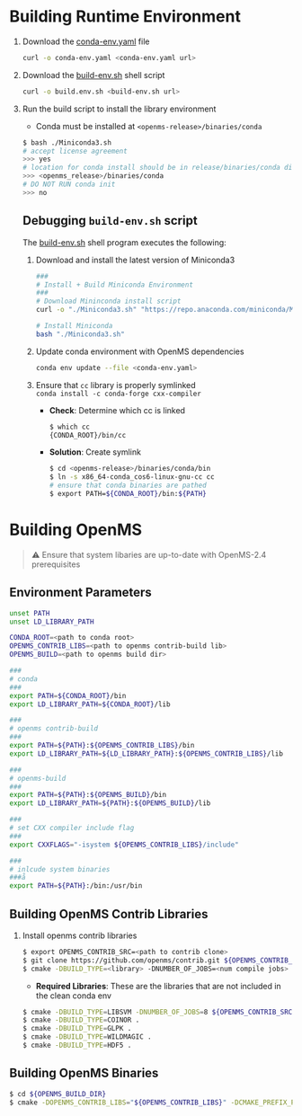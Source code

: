 # Building Runtime Environment
1. Download the [conda-env.yaml](./conda-env.yaml) file
    ```bash
    curl -o conda-env.yaml <conda-env.yaml url>
    ```

2. Download the [build-env.sh](./build-env.sh) shell script
    ```bash
    curl -o build.env.sh <build-env.sh url>
    ```

3. Run the build script to install the library environment
    - Conda must be installed at `<openms-release>/binaries/conda`
    ```bash
    $ bash ./Miniconda3.sh            
    # accept license agreement
    >>> yes
    # location for conda install should be in release/binaries/conda dir
    >>> <openms_release>/binaries/conda
    # DO NOT RUN conda init
    >>> no
    ```

    ## Debugging `build-env.sh` script
    The [build-env.sh]() shell program executes the following:
    1. Download and install the latest version of Miniconda3
        ```bash
        ###
        # Install + Build Miniconda Environment
        ###
        # Download Mininconda install script
        curl -o "./Miniconda3.sh" "https://repo.anaconda.com/miniconda/Miniconda3-latest-Linux-x86_64.sh"

        # Install Miniconda
        bash "./Miniconda3.sh"
        ```

    2. Update conda environment with OpenMS dependencies
        ```bash
        conda env update --file <conda-env.yaml>
        ```

    3. Ensure that `cc` library is properly symlinked <br>
        `conda install -c conda-forge cxx-compiler`
        - **Check**: Determine which cc is linked
          ```bash
          $ which cc
          {CONDA_ROOT}/bin/cc
          ```
        - **Solution**: Create symlink
          ```bash
          $ cd <openms-release>/binaries/conda/bin
          $ ln -s x86_64-conda_cos6-linux-gnu-cc cc
          # ensure that conda binaries are pathed
          $ export PATH=${CONDA_ROOT}/bin:${PATH}
          ```          

# Building OpenMS
> :warning: Ensure that system libaries are up-to-date with OpenMS-2.4 prerequisites
## Environment Parameters
```bash
unset PATH
unset LD_LIBRARY_PATH

CONDA_ROOT=<path to conda root>
OPENMS_CONTRIB_LIBS=<path to openms contrib-build lib>
OPENMS_BUILD=<path to openms build dir>

###
# conda
###
export PATH=${CONDA_ROOT}/bin
export LD_LIBRARY_PATH=${CONDA_ROOT}/lib

###
# openms contrib-build
###
export PATH=${PATH}:${OPENMS_CONTRIB_LIBS}/bin
export LD_LIBRARY_PATH=${LD_LIBRARY_PATH}:${OPENMS_CONTRIB_LIBS}/lib

###
# openms-build
###
export PATH=${PATH}:${OPENMS_BUILD}/bin
export LD_LIBRARY_PATH=${PATH}:${OPENMS_BUILD}/lib

###
# set CXX compiler include flag
###
export CXXFLAGS="-isystem ${OPENMS_CONTRIB_LIBS}/include"

###
# inlcude system binaries
###å
export PATH=${PATH}:/bin:/usr/bin
```

## Building OpenMS Contrib Libraries
1. Install openms contrib libraries
    ```bash
    $ export OPENMS_CONTRIB_SRC=<path to contrib clone>
    $ git clone https://github.com/openms/contrib.git ${OPENMS_CONTRIB_SRC}
    $ cmake -DBUILD_TYPE=<library> -DNUMBER_OF_JOBS=<num compile jobs> ${OPENMS_CONTRIB_SRC}
    ```
    - **Required Libraries**: These are the libraries that are not included in the clean conda env
    ```bash
    $ cmake -DBUILD_TYPE=LIBSVM -DNUMBER_OF_JOBS=8 ${OPENMS_CONTRIB_SRC}
    $ cmake -DBUILD_TYPE=COINOR .
    $ cmake -DBUILD_TYPE=GLPK .
    $ cmake -DBUILD_TYPE=WILDMAGIC .
    $ cmake -DBUILD_TYPE=HDF5 .
    ```

## Building OpenMS Binaries
```bash
$ cd ${OPENMS_BUILD_DIR}
$ cmake -DOPENMS_CONTRIB_LIBS="${OPENMS_CONTRIB_LIBS}" -DCMAKE_PREFIX_PATH="${CONDA_ROOT}" "${OPENMS_ROOT}"
```
